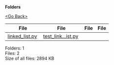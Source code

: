 **Folders**

[&lt;Go Back&gt;](../right.html)

  

<table><thead><tr class="header"><th><strong>File</strong></th><th><strong>File</strong></th><th><strong>File</strong></th><th><strong>File</strong></th></tr></thead><tbody><tr class="odd"><td><a href="linked_list.py">linked_list.py</a> </td><td><a href="test_linked_list.py">test_link...ist.py</a> </td><td></td><td></td></tr></tbody></table>

Folders: 1  
Files: 2  
Size of all files: 2894 KB
